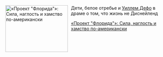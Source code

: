 <!--2025-06-20 10:15:54-->
<div class="yb">
  <div class="rss kino_kino"><a href="https://www.kino-teatr.ru/kino/art/tv/4978/" title="«Проект &quot;Флорида&quot;»: Сила, наглость и хамство по-американски"><img src="https://www.kino-teatr.ru/art/8/7/4978/poster.jpg" width="196" height="147" align="left" hspace="5" style="margin: 0px 10px 0px 5px" alt="«Проект &quot;Флорида&quot;»: Сила, наглость и хамство по-американски"/></a>Дети, белое отребье и <a href=http://www.kino-teatr.ru/kino/acter/m/hollywood/49548/bio/ target=_blank>Уиллем Дефо</a> в драме о том, что жизнь не Диснейленд <p class="titl"><a href="https://www.kino-teatr.ru/kino/art/tv/4978/">«Проект &quot;Флорида&quot;»: Сила, наглость и хамство по-американски</a></p></div>
</div>
